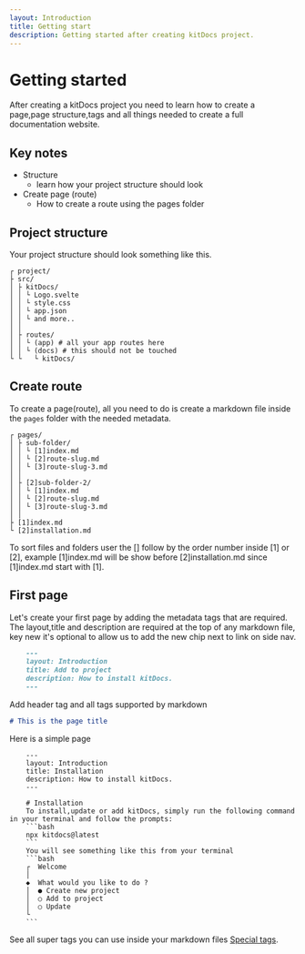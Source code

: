 ```yaml
---
layout: Introduction
title: Getting start
description: Getting started after creating kitDocs project.
---
```


# Getting started
After creating a kitDocs project you need to learn how to create a page,page structure,tags and all things needed to create a full documentation website.

## Key notes
- Structure
    - learn how your project structure should look
- Create page (route)
    - How to create a route using the pages folder

## Project structure
Your project structure should look something like this.
```text
┌ project/
├ src/
│ ├ kitDocs/
│ │ └ Logo.svelte
│ │ └ style.css
│ │ └ app.json
│ │ └ and more..
│ │
│ ├ routes/
│ │ └ (app) # all your app routes here
│ │ └ (docs) # this should not be touched
└ └   └ kitDocs/
```

## Create route
To create a page(route), all you need to do is create a markdown file inside the `pages` 
folder with the needed metadata.
```text
┌ pages/
│ ├ sub-folder/
│ │ └ [1]index.md
│ │ └ [2]route-slug.md
│ │ └ [3]route-slug-3.md
│ │
│ ├ [2]sub-folder-2/
│ │ └ [1]index.md
│ │ └ [2]route-slug.md
│ │ └ [3]route-slug-3.md
│ │
├ [1]index.md
└ [2]installation.md
```
To sort files and folders user the [] follow by the order number inside [1] or [2], example 
[1]index.md will be show before [2]installation.md since [1]index.md start with [1].

## First page
Let's create your first page by adding the metadata tags that are required.<br>
The layout,title and description are required at the top of any markdown file, key new it's 
optional to allow us to add the new chip next to link on side nav.
```markdown
    ---
    layout: Introduction
    title: Add to project
    description: How to install kitDocs.
    ---
```
Add header tag and all tags supported by markdown
```markdown
# This is the page title
```
Here is a simple page
```text
    ---
    layout: Introduction
    title: Installation
    description: How to install kitDocs.
    ---

    # Installation
    To install,update or add kitDocs, simply run the following command in your terminal and follow the prompts:
    ```bash
    npx kitdocs@latest
    ```
    You will see something like this from your terminal
    ```bash
    ┌  Welcome
    │
    ◆  What would you like to do ?
    │  ● Create new project
    │  ○ Add to project
    │  ○ Update
    └
    ```
```
See all super tags you can use inside your markdown files [Special tags](/docs/special-tags).